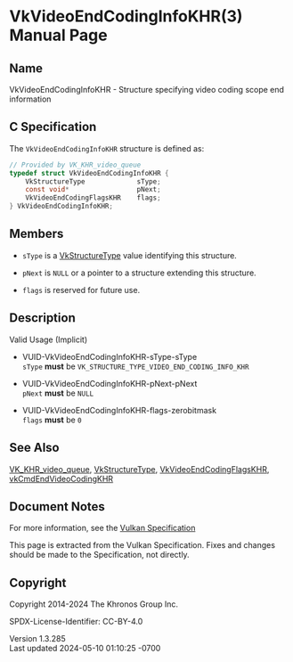 # VkVideoEndCodingInfoKHR(3) Manual Page

## Name

VkVideoEndCodingInfoKHR - Structure specifying video coding scope end
information



## <a href="#_c_specification" class="anchor"></a>C Specification

The `VkVideoEndCodingInfoKHR` structure is defined as:

``` c
// Provided by VK_KHR_video_queue
typedef struct VkVideoEndCodingInfoKHR {
    VkStructureType             sType;
    const void*                 pNext;
    VkVideoEndCodingFlagsKHR    flags;
} VkVideoEndCodingInfoKHR;
```

## <a href="#_members" class="anchor"></a>Members

- `sType` is a [VkStructureType](https://registry.khronos.org/vulkan/specs/1.3-extensions/man/html/VkStructureType.html) value identifying
  this structure.

- `pNext` is `NULL` or a pointer to a structure extending this
  structure.

- `flags` is reserved for future use.

## <a href="#_description" class="anchor"></a>Description

Valid Usage (Implicit)

- <a href="#VUID-VkVideoEndCodingInfoKHR-sType-sType"
  id="VUID-VkVideoEndCodingInfoKHR-sType-sType"></a>
  VUID-VkVideoEndCodingInfoKHR-sType-sType  
  `sType` **must** be `VK_STRUCTURE_TYPE_VIDEO_END_CODING_INFO_KHR`

- <a href="#VUID-VkVideoEndCodingInfoKHR-pNext-pNext"
  id="VUID-VkVideoEndCodingInfoKHR-pNext-pNext"></a>
  VUID-VkVideoEndCodingInfoKHR-pNext-pNext  
  `pNext` **must** be `NULL`

- <a href="#VUID-VkVideoEndCodingInfoKHR-flags-zerobitmask"
  id="VUID-VkVideoEndCodingInfoKHR-flags-zerobitmask"></a>
  VUID-VkVideoEndCodingInfoKHR-flags-zerobitmask  
  `flags` **must** be `0`

## <a href="#_see_also" class="anchor"></a>See Also

[VK_KHR_video_queue](https://registry.khronos.org/vulkan/specs/1.3-extensions/man/html/VK_KHR_video_queue.html),
[VkStructureType](https://registry.khronos.org/vulkan/specs/1.3-extensions/man/html/VkStructureType.html),
[VkVideoEndCodingFlagsKHR](https://registry.khronos.org/vulkan/specs/1.3-extensions/man/html/VkVideoEndCodingFlagsKHR.html),
[vkCmdEndVideoCodingKHR](https://registry.khronos.org/vulkan/specs/1.3-extensions/man/html/vkCmdEndVideoCodingKHR.html)

## <a href="#_document_notes" class="anchor"></a>Document Notes

For more information, see the <a
href="https://registry.khronos.org/vulkan/specs/1.3-extensions/html/vkspec.html#VkVideoEndCodingInfoKHR"
target="_blank" rel="noopener">Vulkan Specification</a>

This page is extracted from the Vulkan Specification. Fixes and changes
should be made to the Specification, not directly.

## <a href="#_copyright" class="anchor"></a>Copyright

Copyright 2014-2024 The Khronos Group Inc.

SPDX-License-Identifier: CC-BY-4.0

Version 1.3.285  
Last updated 2024-05-10 01:10:25 -0700

